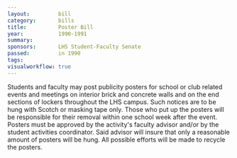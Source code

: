 ```yaml
---  
layout:         bill
category:       bills
title:          Poster Bill
year:           1990-1991
summary:        
sponsors:       LHS Student-Faculty Senate
passed:         in 1990
tags:           
visualworkflow: true
---
```


Students and faculty may post publicity posters for school or club related events and meetings on interior brick and concrete walls and on the end sections of lockers throughout the LHS campus. Such notices are to be hung with Scotch or masking tape only. Those who put up the posters will be responsible for their removal within one school week after the event. Posters must be approved by the activity's faculty advisor and/or by the student activities coordinator. Said advisor will insure that only a reasonable amount of posters will be hung. All possible efforts will be made to recycle the posters.

